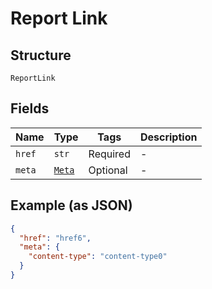 
# Report Link

## Structure

`ReportLink`

## Fields

| Name | Type | Tags | Description |
|  --- | --- | --- | --- |
| `href` | `str` | Required | - |
| `meta` | [`Meta`](../../doc/models/meta.md) | Optional | - |

## Example (as JSON)

```json
{
  "href": "href6",
  "meta": {
    "content-type": "content-type0"
  }
}
```

